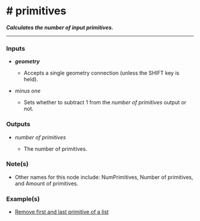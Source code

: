 # # primitives

**_Calculates the number of input primitives._**

---


### Inputs

* **_geometry_**

  * Accepts a single geometry connection (unless the SHIFT key is held).

* _minus one_

  * Sets whether to subtract 1 from the _number of primitives_ output or not.


### Outputs

* _number of primitives_

  * The number of primitives.


### Note(s)

* Other names for this node include: NumPrimitives, Number of primitives, and Amount of primitives.


### Example(s)

* <a href="https://creator.trimble.com/graph?assetURI=whp:a139e58d-add3-42ee-a461-f458268a8b72&version=latest" target="_blank">Remove first and last primitive of a list</a>

